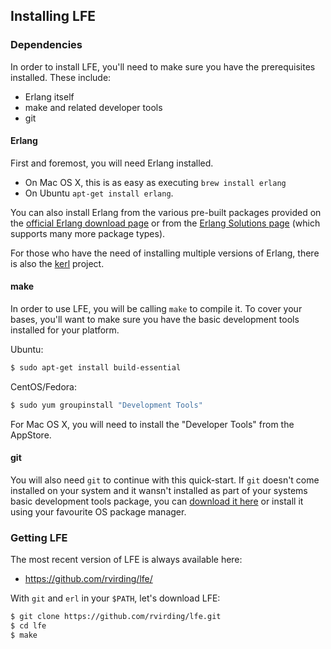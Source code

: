 ## Installing LFE

### Dependencies

In order to install LFE, you'll need to make sure you have the prerequisites installed. These include:
 * Erlang itself
 * make and related developer tools
 * git

#### Erlang

First and foremost, you will need Erlang installed.

 * On Mac OS X, this is as easy as executing ```brew install erlang```
 * On Ubuntu ```apt-get install erlang```.

You can also install Erlang from the various pre-built packages
provided on the <a href="http://www.erlang.org/download.html">official Erlang
download page</a> or from the
<a href="https://www.erlang-solutions.com/downloads/download-erlang-otp">Erlang
Solutions page</a> (which supports many more package types).

For those who have the need of installing multiple versions of Erlang, there is also the [kerl](https://github.com/spawngrid/kerl) project.

#### make

In order to use LFE, you will be calling ``make`` to compile it. To cover your bases, you'll want to make sure you have the basic development tools installed for your platform.

Ubuntu:

```bash
$ sudo apt-get install build-essential
```

CentOS/Fedora:

```bash
$ sudo yum groupinstall "Development Tools"
```

For Mac OS X, you will need to install the "Developer Tools" from the AppStore.

#### git

You will also need ``git`` to continue with this quick-start. If ``git`` doesn't come installed on your system and it wansn't installed as part of your systems basic development tools package, you can <a href="http://git-scm.com/downloads">download it here</a>
or install it using your favourite OS package manager.

### Getting LFE

The most recent version of LFE is always available here:
 * https://github.com/rvirding/lfe/

With ``git`` and ``erl`` in your ``$PATH``, let's download LFE:

```bash
$ git clone https://github.com/rvirding/lfe.git
$ cd lfe
$ make
```
